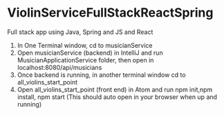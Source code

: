 # ViolinServiceFullStackReactSpring
Full stack app using Java, Spring and JS and React
1. In One Terminal window, cd to musicianService
2. Open musicianService (backend) in IntelliJ and run MusicianApplicationService folder, then open in localhost:8080/api/musicians
3. Once backend is running, in another terminal window cd to all_violins_start_point
4. Open all_violins_start_point (front end) in Atom and run npm init,npm install, npm start (This should auto open in your browser when up and running)
